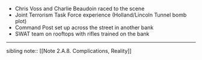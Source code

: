 - Chris Voss and Charlie Beaudoin raced to the scene
- Joint Terrorism Task Force experience (Holland/Lincoln Tunnel bomb plot)
- Command Post set up across the street in another bank
- SWAT team on rooftops with rifles trained on the bank
---
sibling note:: [[Note 2.A.8. Complications, Reality]]
